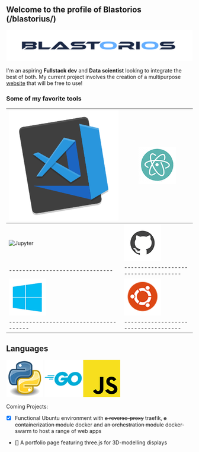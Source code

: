 ## Welcome to the profile of Blastorios (/blastorius/)
![Blastorios Logo](/images/blastorios_render.png)

I'm an aspiring **Fullstack dev** and **Data scientist** looking to integrate the best of both. My current project involves the creation of a multipurpose [website](https://blastorios.dev/) that will be free to use!

### Some of my favorite tools
![VSCode](/images/vscode_render.png) | ![Atom](/images/atom_render.png)
------------------------------------ | ---------------------------------------
![Jupyter](/images/jupyter.png) | ![GitHub](/images/github_render.png)
------------------------------- | ------------------------------------
![Windows](/images/windows_render.png) | ![Ubuntu](/images/ubuntu_render.png)
-------------------------------------- | ------------------------------------

## Languages
![Python](/images/python_render.png) 
![Go](/images/go_render.png) 
![JavaScript](/images/javascript_render.png)

Coming Projects:
- [x] Functional Ubuntu environment with ~~a reverse-proxy~~ traefik, ~~a containerization module~~ docker and ~~an orchestration module~~ docker-swarm to host a range of web apps
- [] A portfolio page featuring three.js for 3D-modelling displays
